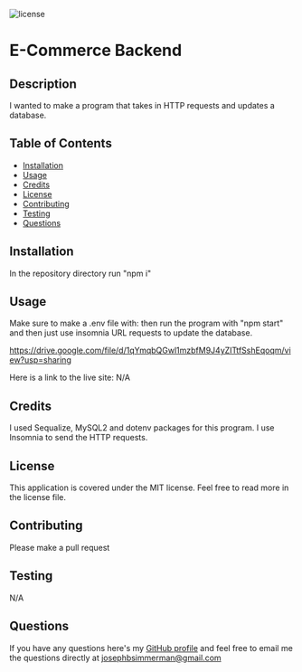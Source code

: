 ![license](https://img.shields.io/static/v1?label=license&message=MIT&color=blueviolet)

# E-Commerce Backend

## Description
I wanted to make a program that takes in HTTP requests and updates a database.

## Table of Contents

- [Installation](#installation)
- [Usage](#usage)
- [Credits](#credits)
- [License](#license)
- [Contributing](#contributing)
- [Testing](#testing)
- [Questions](#questions)

## Installation

In the repository directory run "npm i"

## Usage

Make sure to make a .env file with: then run the program with "npm start" and then just use insomnia URL requests to update the database.

https://drive.google.com/file/d/1qYmqbQGwl1mzbfM9J4yZITtfSshEqoqm/view?usp=sharing

Here is a link to the live site: N/A

<!-- Here is a slot to put in screenshots -->




## Credits 

I used Sequalize, MySQL2 and dotenv packages for this program. I use Insomnia to send the HTTP requests.

## License

This application is covered under the MIT license. Feel free to read more in the license file.

## Contributing

Please make a pull request

## Testing

N/A 

## Questions

If you have any questions here's my [GitHub profile](https://github.com/FruityOkapi) and feel free to email me the questions directly at josephbsimmerman@gmail.com